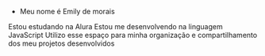 
- Meu nome é Emily de morais

Estou estudando na Alura
Estou me desenvolvendo na linguagem JavaScript
Utilizo esse espaço para minha organização e compartilhamento dos meu projetos desenvolvidos
